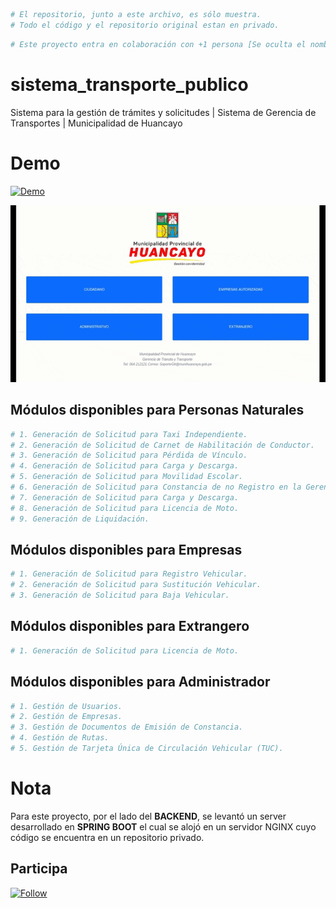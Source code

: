 ```bash
# El repositorio, junto a este archivo, es sólo muestra. 
# Todo el código y el repositorio original estan en privado.
```
```bash
# Este proyecto entra en colaboración con +1 persona [Se oculta el nombre por privacidad]
```
# sistema_transporte_publico
Sistema para la gestión de trámites y solicitudes | Sistema de Gerencia de Transportes | Municipalidad de Huancayo

# Demo

<a href="http://transportes.munihuancayo.gob.pe:81/">
 <img alt="Demo" title="Demo Button" src="https://shields.io/badge/-HAZ%20CLIC%20PARA%20VER%20EL%20PROYECTO%20EN%20PRODUCCION-red.svg?&style=for-the-badge&logo=github&logoColor=white"/>
</a>

<p align="left"> 
 <img src="/Demo.gif"/>
</p>

## Módulos disponibles para Personas Naturales
```bash
# 1. Generación de Solicitud para Taxi Independiente.
# 2. Generación de Solicitud de Carnet de Habilitación de Conductor.
# 3. Generación de Solicitud para Pérdida de Vínculo.
# 4. Generación de Solicitud para Carga y Descarga.
# 5. Generación de Solicitud para Movilidad Escolar.
# 6. Generación de Solicitud para Constancia de no Registro en la Gerencia de Tránsito y Transporte de la Municipalidad Provincial de Huancayo.
# 7. Generación de Solicitud para Carga y Descarga.
# 8. Generación de Solicitud para Licencia de Moto.
# 9. Generación de Liquidación.
```

## Módulos disponibles para Empresas
```bash
# 1. Generación de Solicitud para Registro Vehicular.
# 2. Generación de Solicitud para Sustitución Vehicular.
# 3. Generación de Solicitud para Baja Vehicular.
```

## Módulos disponibles para Extrangero
```bash
# 1. Generación de Solicitud para Licencia de Moto.
```

## Módulos disponibles para Administrador
```bash
# 1. Gestión de Usuarios.
# 2. Gestión de Empresas.
# 3. Gestión de Documentos de Emisión de Constancia.
# 4. Gestión de Rutas.
# 5. Gestión de Tarjeta Única de Circulación Vehicular (TUC).
```
# Nota
Para este proyecto, por el lado del **BACKEND**, se levantó un server desarrollado en **SPRING BOOT** el cual se alojó en un servidor NGINX cuyo código se encuentra en un repositorio privado.

## Participa
<p align="left">
 <a href="https://github.com/gomezpoloalexanderjunior/sistema_transporte_publico/subscription">
    <img alt="Follow" title="Dale Me Gusta" src="https://shields.io/badge/-LIKE%20THIS%20REPO-informational.svg?&style=for-the-badge&logo=github&logoColor=white"/></a>
</p>
 
